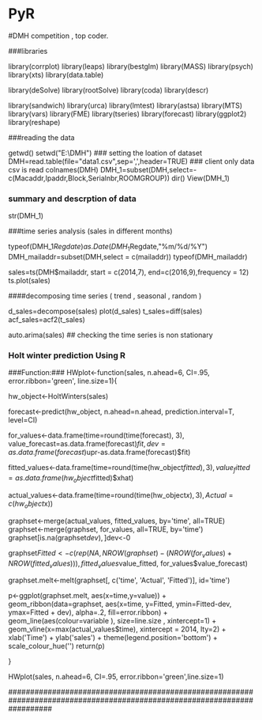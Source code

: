 # PyR
#DMH competition , top coder.
 
###libraries  	

library(corrplot)
library(leaps)
library(bestglm)
library(MASS)
library(psych)
library(xts)
library(data.table)

library(deSolve)
library(rootSolve)
library(coda)
library(descr)

library(sandwich)
library(urca)
library(lmtest)
library(astsa)
library(MTS)
library(vars)
library(FME)
library(tseries)
library(forecast)
library(ggplot2)
library(reshape)

###reading the data

getwd()
setwd("E:\\DMH") ### setting the loation of dataset
DMH=read.table(file="data1.csv",sep=',',header=TRUE) ### client only data csv is read
colnames(DMH)
DMH_1=subset(DMH,select=-c(Macaddr,Ipaddr,Block,Serialnbr,ROOMGROUP))
dir()
View(DMH_1)

###	summary and descrption of data
str(DMH_1)

###time series analysis (sales in different months)

typeof(DMH_1$Regdate)
as.Date(DMH_1$Regdate,"%m/%d/%Y")
DMH_mailaddr=subset(DMH,select = c(mailaddr))
typeof(DMH_mailaddr)

sales=ts(DMH$mailaddr, start = c(2014,7), end=c(2016,9),frequency = 12)
ts.plot(sales)

####decomposing time series ( trend , seasonal , random )

d_sales=decompose(sales)
plot(d_sales)
t_sales=diff(sales)
acf_sales=acf2(t_sales)


auto.arima(sales) ## checking the time series is non stationary

### Holt winter prediction Using R
###Function:###
HWplot<-function(sales,  n.ahead=6,  CI=.95,  error.ribbon='green', line.size=1){
  
  hw_object<-HoltWinters(sales)
  
  forecast<-predict(hw_object,  n.ahead=n.ahead,  prediction.interval=T,  level=CI)
  
  
  for_values<-data.frame(time=round(time(forecast),  3),  value_forecast=as.data.frame(forecast)$fit,  dev=as.data.frame(forecast)$upr-as.data.frame(forecast)$fit)
  
  fitted_values<-data.frame(time=round(time(hw_object$fitted),  3),  value_fitted=as.data.frame(hw_object$fitted)$xhat)
  
  actual_values<-data.frame(time=round(time(hw_object$x),  3),  Actual=c(hw_object$x))
  
  
  graphset<-merge(actual_values,  fitted_values,  by='time',  all=TRUE)
  graphset<-merge(graphset,  for_values,  all=TRUE,  by='time')
  graphset[is.na(graphset$dev),  ]$dev<-0
  
  graphset$Fitted<-c(rep(NA,  NROW(graphset)-(NROW(for_values) + NROW(fitted_values))),  fitted_values$value_fitted,  for_values$value_forecast)
  
  
  graphset.melt<-melt(graphset[, c('time', 'Actual', 'Fitted')], id='time')
  
  p<-ggplot(graphset.melt,  aes(x=time,y=value)) + geom_ribbon(data=graphset, aes(x=time, y=Fitted, ymin=Fitted-dev,  ymax=Fitted + dev),  alpha=.2,  fill=error.ribbon) + geom_line(aes(colour=variable ), size=line.size , xintercept=1) + geom_vline(x=max(actual_values$time), xintercept = 2014, lty=2) + xlab('Time') + ylab('sales') + theme(legend.position='bottom') + scale_colour_hue('')
  return(p)
  
}

HWplot(sales, n.ahead=6, CI=.95, error.ribbon='green',line.size=1)

##########################################################################################################################



